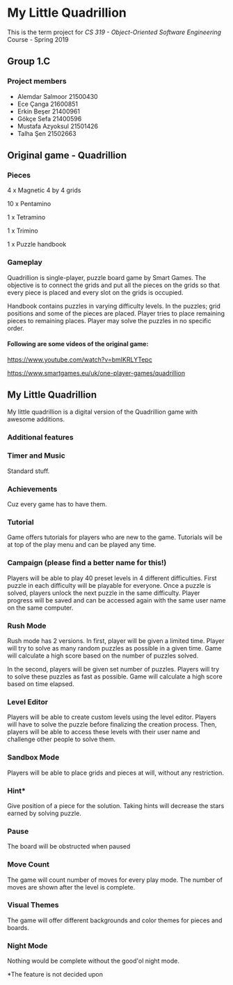 # My Little Quadrillion

This is the term project for *CS 319 - Object-Oriented Software Engineering* Course - Spring 2019

## Group 1.C

### Project members

* Alemdar Salmoor 21500430
* Ece Çanga 21600851
* Erkin Beşer 21400961
* Gökçe Sefa 21400596
* Mustafa Azyoksul 21501426
* Talha Şen 21502663

## Original game - Quadrillion

### Pieces

4 x Magnetic 4 by 4 grids

10 x Pentamino

1 x Tetramino

1 x Trimino

1 x Puzzle handbook

### Gameplay

Quadrillion is single-player, puzzle board game by Smart Games. The objective is to connect the grids and put all the pieces on the grids so that every piece is placed and every slot on the grids is occupied.

Handbook contains puzzles in varying difficulty levels. In the puzzles; grid positions and some of the pieces are placed. Player tries to place remaining pieces to remaining places. Player may solve the puzzles in no specific order.

#### Following are some videos of the original game:

https://www.youtube.com/watch?v=bmIKRLYTepc

https://www.smartgames.eu/uk/one-player-games/quadrillion

## My Little Quadrillion

My little quadrillion is a digital version of the Quadrillion game with awesome additions.

### Additional features

### Timer and Music

Standard stuff.

### Achievements

Cuz every game has to have them.

### Tutorial

Game offers tutorials for players who are new to the game. Tutorials will be at top of the play menu and can be played any time.

### Campaign (please find a better name for this!)

Players will be able to play 40 preset levels in 4 different difficulties. First puzzle in each difficulty will be playable for everyone. Once a puzzle is solved, players unlock the next puzzle in the same difficulty. Player progress will be saved and can be accessed again with the same user name on the same computer.

### Rush Mode

Rush mode has 2 versions. In first, player will be given a limited time. Player will try to solve as many random puzzles as possible in a given time. Game will calculate a high score based on the number of puzzles solved.

In the second, players will be given set number of puzzles. Players will try to solve these puzzles as fast as possible. Game will calculate a high score based on time elapsed.

### Level Editor

Players will be able to create custom levels using the level editor. Players will have to solve the puzzle before finalizing the creation process. Then, players will be able to access these levels with their user name and challenge other people to solve them.

### Sandbox Mode

Players will be able to place grids and pieces at will, without any restriction.

### Hint*

Give position of a piece for the solution. Taking hints will decrease the stars earned by solving puzzle.

### Pause

The board will be obstructed when paused

### Move Count

The game will count number of moves for every play mode. The number of moves are shown after the level is complete.

### Visual Themes

The game will offer different backgrounds and color themes for pieces and boards.

### Night Mode

Nothing would be complete without the good'ol night mode.

*The feature is not decided upon
